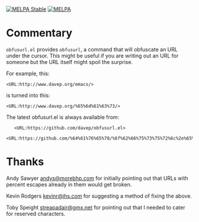 [![MELPA Stable](https://stable.melpa.org/packages/obfusurl-badge.svg)](https://stable.melpa.org/#/obfusurl)
[![MELPA](https://melpa.org/packages/obfusurl-badge.svg)](https://melpa.org/#/obfusurl)

# Commentary

`obfusurl.el` provides `obfusurl`, a command that will obfuscate an URL
under the cursor. This might be useful if you are writing out an URL for
someone but the URL itself might spoil the surprise.

For example, this:

`<URL:http://www.davep.org/emacs/>`

is turned into this:

`<URL:http://www.davep.org/%65%6d%61%63%73/>`

The latest obfusurl.el is always available from:

```
   <URL:https://github.com/davep/obfusurl.el>
   <URL:https://github.com/%64%61%76%65%70/%6f%62%66%75%73%75%72%6c%2e%65%6c>
```

# Thanks

Andy Sawyer <andys@morebhp.com> for initially pointing out that URLs with
percent escapes already in them would get broken.

Kevin Rodgers <kevinr@ihs.com> for suggesting a method of fixing the above.

Toby Speight <streapadair@gmx.net> for pointing out that I needed to cater
for reserved characters.
